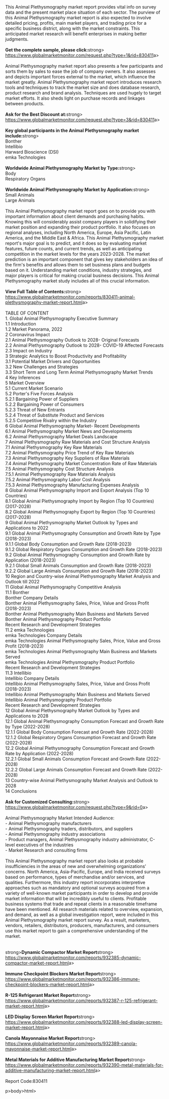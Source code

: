 <html><body><p><br /><br />This Animal Plethysmography market report provides vital info on survey data and the present market place situation of each sector. The purview of this Animal Plethysmography market report is also expected to involve detailed pricing, profits, main market players, and trading price for a specific business district, along with the market constraints. This anticipated market research will benefit enterprises in making better judgments.<br /><br /><strong>Get the complete sample, please click:</strong>strong><br /><a href="https://www.globalmarketmonitor.com/request.php?type=1&amp;rid=830411">https://www.globalmarketmonitor.com/request.php?type=1&amp;rid=830411</a>a><br /><br />Animal Plethysmography market report also presents a few participants and sorts them by sales to ease the job of company owners. It also assesses and depicts important forces external to the market, which influence the market greatly. Animal Plethysmography market report introduces research tools and techniques to track the market size and does database research, product research and brand analysis. Techniques are used hugely to target market efforts. It also sheds light on purchase records and linkages between products.<br /><br /><strong>Ask for the Best Discount at:</strong>strong><br /><a href="https://www.globalmarketmonitor.com/request.php?type=3&amp;rid=830411">https://www.globalmarketmonitor.com/request.php?type=3&amp;rid=830411</a>a><br /><br /><strong>Key global participants in the Animal Plethysmography market include:</strong>strong><br /> Bonther <br />Intellibio <br />Harward Bioscience (DSI) <br />emka Technologies <br /><br /><strong>Worldwide Animal Plethysmography Market by Type:</strong>strong><br />Body <br />Respiratory Organs <br /><br /><strong>Worldwide Animal Plethysmography Market by Application:</strong>strong><br />Small Animals <br />Large Animals <br /><br />This Animal Plethysmography market report goes on to provide you with important information about client demands and purchasing habits. Knowing this will considerably assist company players in solidifying their market position and expanding their product portfolio. It also focuses on regional analyses, including North America, Europe, Asia Pacific, Latin America, and the Middle East &amp; Africa. This Animal Plethysmography market report's major goal is to predict, and it does so by evaluating market features, future counts, and current trends, as well as anticipating competition in the market levels for the years 2023-2028. The market prediction is an important component that gives key stakeholders an idea of the firm's benefits and allows them to set business plans and budgets based on it. Understanding market conditions, industry strategies, and major players is critical for making crucial business decisions. This Animal Plethysmography market study includes all of this crucial information.<br /><br /><strong>View Full Table of Contents:</strong>strong><br /><a href="https://www.globalmarketmonitor.com/reports/830411-animal-plethysmography-market-report.html">https://www.globalmarketmonitor.com/reports/830411-animal-plethysmography-market-report.html</a>a><br /><br />TABLE OF CONTENT<br />1. Global Animal Plethysmography Executive Summary<br />1.1 Introduction<br />1.2 Market Panorama, 2022<br />2 Coronavirus Impact<br />2.1 Animal Plethysmography Outlook to 2028- Original Forecasts<br />2.2 Animal Plethysmography Outlook to 2028- COVID-19 Affected Forecasts<br />2.3 Impact on Industry<br />3 Strategic Analytics to Boost Productivity and Profitability<br />3.1 Potential Market Drivers and Opportunities<br />3.2 New Challenges and Strategies<br />3.3 Short Term and Long Term Animal Plethysmography Market Trends<br />4 Key Inferences<br />5 Market Overview<br />5.1 Current Market Scenario<br />5.2 Porter's Five Forces Analysis<br />5.2.1 Bargaining Power of Suppliers<br />5.2.2 Bargaining Power of Consumers<br />5.2.3 Threat of New Entrants<br />5.2.4 Threat of Substitute Product and Services<br />5.2.5 Competitive Rivalry within the Industry<br />6 Global Animal Plethysmography Market- Recent Developments<br />6.1 Animal Plethysmography Market News and Developments<br />6.2 Animal Plethysmography Market Deals Landscape<br />7 Animal Plethysmography Raw Materials and Cost Structure Analysis<br />7.1 Animal Plethysmography Key Raw Materials<br />7.2 Animal Plethysmography Price Trend of Key Raw Materials<br />7.3 Animal Plethysmography Key Suppliers of Raw Materials<br />7.4 Animal Plethysmography Market Concentration Rate of Raw Materials<br />7.5 Animal Plethysmography Cost Structure Analysis<br />7.5.1 Animal Plethysmography Raw Materials Analysis<br />7.5.2 Animal Plethysmography Labor Cost Analysis<br />7.5.3 Animal Plethysmography Manufacturing Expenses Analysis<br />8 Global Animal Plethysmography Import and Export Analysis (Top 10 Countries)<br />8.1 Global Animal Plethysmography Import by Region (Top 10 Countries) (2017-2028)<br />8.2 Global Animal Plethysmography Export by Region (Top 10 Countries) (2017-2028)<br />9 Global Animal Plethysmography Market Outlook by Types and Applications to 2022<br />9.1 Global Animal Plethysmography Consumption and Growth Rate by Type (2018-2023)<br />9.1.1 Global Body Consumption and Growth Rate (2018-2023)<br />9.1.2 Global Respiratory Organs Consumption and Growth Rate (2018-2023)<br />9.2 Global Animal Plethysmography Consumption and Growth Rate by Application (2018-2023)<br />9.2.1  Global Small Animals Consumption and Growth Rate (2018-2023)<br />9.2.2  Global Large Animals Consumption and Growth Rate (2018-2023)<br />10 Region and Country-wise Animal Plethysmography Market Analysis and Outlook till 2022<br />11 Global Animal Plethysmography Competitive Analysis<br />11.1 Bonther<br />Bonther Company Details<br />Bonther Animal Plethysmography Sales, Price, Value and Gross Profit (2018-2023)<br />Bonther Animal Plethysmography Main Business and Markets Served<br />Bonther Animal Plethysmography Product Portfolio<br />Recent Research and Development Strategies<br />11.2 emka Technologies<br />emka Technologies Company Details<br />emka Technologies Animal Plethysmography Sales, Price, Value and Gross Profit (2018-2023)<br />emka Technologies Animal Plethysmography Main Business and Markets Served<br />emka Technologies Animal Plethysmography Product Portfolio<br />Recent Research and Development Strategies<br />11.3 Intellibio<br />Intellibio Company Details<br />Intellibio Animal Plethysmography Sales, Price, Value and Gross Profit (2018-2023)<br />Intellibio Animal Plethysmography Main Business and Markets Served<br />Intellibio Animal Plethysmography Product Portfolio<br />Recent Research and Development Strategies<br />12 Global Animal Plethysmography Market Outlook by Types and Applications to 2028<br />12.1 Global Animal Plethysmography Consumption Forecast and Growth Rate by Type (2022-2028)<br />12.1.1 Global Body Consumption Forecast and Growth Rate (2022-2028)<br />12.1.2 Global Respiratory Organs Consumption Forecast and Growth Rate (2022-2028)<br />12.2 Global Animal Plethysmography Consumption Forecast and Growth Rate by Application (2022-2028)<br />12.2.1 Global Small Animals Consumption Forecast and Growth Rate (2022-2028)<br />12.2.2 Global Large Animals Consumption Forecast and Growth Rate (2022-2028)<br />13 Country-wise Animal Plethysmography Market Analysis and Outlook to 2028<br />14 Conclusions<br /><br /><strong>Ask for Customized Consulting:</strong>strong><br /><a href="https://www.globalmarketmonitor.com/request.php?type=9&amp;rid=0">https://www.globalmarketmonitor.com/request.php?type=9&amp;rid=0</a>a><br /><br />Animal Plethysmography Market Intended Audience:<br />- Animal Plethysmography manufacturers<br />- Animal Plethysmography traders, distributors, and suppliers<br />- Animal Plethysmography industry associations<br />- Product managers, Animal Plethysmography industry administrator, C-level executives of the industries<br />- Market Research and consulting firms<br /><br />This Animal Plethysmography market report also looks at probable insufficiencies in the areas of new and overwhelming organizations’ concerns. North America, Asia-Pacific, Europe, and India received surveys based on performance, types of merchandise and/or services, and qualities. Furthermore, this industry report incorporates interpretive approaches such as mandatory and optional surveys acquired from a variety of well-known market participants in order to develop and provide market information that will be incredibly useful to clients. Profitable business systems that trade and repeat clients in a reasonable timeframe have been mentioned. All research materials related to overview, expansion, and demand, as well as a global investigation report, were included in this Animal Plethysmography market report survey. As a result, marketers, vendors, retailers, distributors, producers, manufacturers, and consumers use this market report to gain a comprehensive understanding of the market.<br /><br /><strong><br /></strong>strong><strong>Dynamic Compactor Market Report</strong>strong><br /><a href="https://www.globalmarketmonitor.com/reports/932385-dynamic-compactor-market-report.html">https://www.globalmarketmonitor.com/reports/932385-dynamic-compactor-market-report.html</a>a><br /><br /><strong>Immune Checkpoint Blockers Market Report</strong>strong><br /><a href="https://www.globalmarketmonitor.com/reports/932386-immune-checkpoint-blockers-market-report.html">https://www.globalmarketmonitor.com/reports/932386-immune-checkpoint-blockers-market-report.html</a>a><br /><br /><strong>R-125 Refrigerant Market Report</strong>strong><br /><a href="https://www.globalmarketmonitor.com/reports/932387-r-125-refrigerant-market-report.html">https://www.globalmarketmonitor.com/reports/932387-r-125-refrigerant-market-report.html</a>a><br /><br /><strong>LED Display Screen Market Report</strong>strong><br /><a href="https://www.globalmarketmonitor.com/reports/932388-led-display-screen-market-report.html">https://www.globalmarketmonitor.com/reports/932388-led-display-screen-market-report.html</a>a><br /><br /><strong>Canola Mayonnaise Market Report</strong>strong><br /><a href="https://www.globalmarketmonitor.com/reports/932389-canola-mayonnaise-market-report.html">https://www.globalmarketmonitor.com/reports/932389-canola-mayonnaise-market-report.html</a>a><br /><br /><strong>Metal Materials for Additive Manufacturing Market Report</strong>strong><br /><a href="https://www.globalmarketmonitor.com/reports/932390-metal-materials-for-additive-manufacturing-market-report.html">https://www.globalmarketmonitor.com/reports/932390-metal-materials-for-additive-manufacturing-market-report.html</a>a><br /><br />Report Code:830411</p>p></body>body></html>html></p></body></html>
